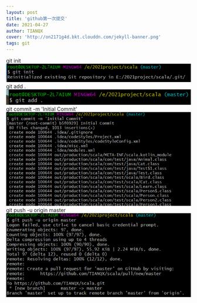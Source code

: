 ```yaml
---
layout: post
title: 'github第一次提交'
date: 2021-04-27
author: TIANQX
cover: 'http://on2171g4d.bkt.clouddn.com/jekyll-banner.png'
tags: git
---
```

git init     
![avatar](https://raw.githubusercontent.com/TIANQX/TIANQX.github.io/master/assets/img/github1.PNG)    
git add .   
![avatar](https://raw.githubusercontent.com/TIANQX/TIANQX.github.io/master/assets/img/github2.PNG)    
git commit -m 'Initial Commit'   
![avatar](https://raw.githubusercontent.com/TIANQX/TIANQX.github.io/master/assets/img/github3.PNG)     
git push -u origin master    
![avatar](https://raw.githubusercontent.com/TIANQX/TIANQX.github.io/master/assets/img/github4.PNG) 
